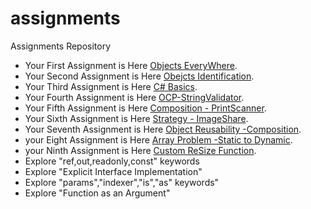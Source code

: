 # assignments
Assignments Repository

- Your First Assignment is Here [Objects EveryWhere](https://classroom.github.com/a/j2xEOtl_).
- Your Second Assignment is Here [Obejcts Identification](https://classroom.github.com/a/OqmvwDPY).
- Your Third Assignment is Here [C# Basics](https://classroom.github.com/a/FU8PWlKK).
- Your Fourth Assignment is Here [OCP-StringValidator](https://classroom.github.com/a/448KBAVB). 
- Your Fifth Assignment is Here [Composition - PrintScanner](https://classroom.github.com/a/kc54LRFg). 
- Your Sixth Assignment is Here  [Strategy - ImageShare](https://classroom.github.com/a/BAeEy--K).
- Your Seventh Assignment is Here  [Object Reusability -Composition](https://classroom.github.com/a/KXpettPd).
- your Eight Assignment is Here [Array Problem -Static to Dynamic](https://classroom.github.com/a/Ug0E3JVZ).   
- your Ninth Assignment is Here [Custom ReSize Function](https://classroom.github.com/a/GU6NbC2X).   
- Explore "ref,out,readonly,const" keywords
- Explore "Explicit Interface Implementation"
- Explore "params","indexer","is","as" keywords"
- Explore "Function as an Argument" 


